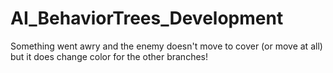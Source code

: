 # AI_BehaviorTrees_Development

Something went awry and the enemy doesn't move to cover (or move at all) but it does change color for the other branches!
